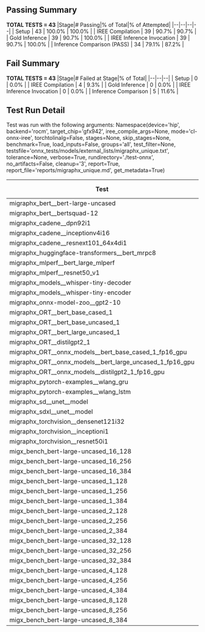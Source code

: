 ## Passing Summary

**TOTAL TESTS = 43**
|Stage|# Passing|% of Total|% of Attempted|
|--|--|--|--|
| Setup | 43 | 100.0% | 100.0% |
| IREE Compilation | 39 | 90.7% | 90.7% |
| Gold Inference | 39 | 90.7% | 100.0% |
| IREE Inference Invocation | 39 | 90.7% | 100.0% |
| Inference Comparison (PASS) | 34 | 79.1% | 87.2% |
## Fail Summary

**TOTAL TESTS = 43**
|Stage|# Failed at Stage|% of Total|
|--|--|--|
| Setup | 0 | 0.0% |
| IREE Compilation | 4 | 9.3% |
| Gold Inference | 0 | 0.0% |
| IREE Inference Invocation | 0 | 0.0% |
| Inference Comparison | 5 | 11.6% |
## Test Run Detail
Test was run with the following arguments:
Namespace(device='hip', backend='rocm', target_chip='gfx942', iree_compile_args=None, mode='cl-onnx-iree', torchtolinalg=False, stages=None, skip_stages=None, benchmark=True, load_inputs=False, groups='all', test_filter=None, testsfile='onnx_tests/models/external_lists/migraphx_unique.txt', tolerance=None, verbose=True, rundirectory='./test-onnx', no_artifacts=False, cleanup='3', report=True, report_file='reports/migraphx_unique.md', get_metadata=True)

| Test | Exit Status | Mean Benchmark Time (ms) | Notes |
|--|--|--|--|
| migraphx_bert__bert-large-uncased | PASS | 19.279415861846093 | |
| migraphx_bert__bertsquad-12 | compilation | None | |
| migraphx_cadene__dpn92i1 | PASS | 3.5636646777073344 | |
| migraphx_cadene__inceptionv4i16 | PASS | 20.14426225352855 | |
| migraphx_cadene__resnext101_64x4di1 | PASS | 4.188460973602628 | |
| migraphx_huggingface-transformers__bert_mrpc8 | PASS | 11.57720070487509 | |
| migraphx_mlperf__bert_large_mlperf | PASS | 26.128428410738707 | |
| migraphx_mlperf__resnet50_v1 | Numerics | 14.033350851386786 | |
| migraphx_models__whisper-tiny-decoder | PASS | 42.68669832826537 | |
| migraphx_models__whisper-tiny-encoder | Numerics | 112.53560093852381 | |
| migraphx_onnx-model-zoo__gpt2-10 | compilation | None | |
| migraphx_ORT__bert_base_cased_1 | PASS | 110.12463602754804 | |
| migraphx_ORT__bert_base_uncased_1 | PASS | 111.58349540912441 | |
| migraphx_ORT__bert_large_uncased_1 | PASS | 509.46305645629764 | |
| migraphx_ORT__distilgpt2_1 | PASS | 66.5678785069648 | |
| migraphx_ORT__onnx_models__bert_base_cased_1_fp16_gpu | Numerics | 62.3773101039908 | |
| migraphx_ORT__onnx_models__bert_large_uncased_1_fp16_gpu | Numerics | 269.93625704199076 | |
| migraphx_ORT__onnx_models__distilgpt2_1_fp16_gpu | Numerics | 36.27451287026991 | |
| migraphx_pytorch-examples__wlang_gru | PASS | 18.245290179869958 | |
| migraphx_pytorch-examples__wlang_lstm | PASS | 6.9946954518980595 | |
| migraphx_sd__unet__model | import_model | None | |
| migraphx_sdxl__unet__model | import_model | None | |
| migraphx_torchvision__densenet121i32 | PASS | 13.852976029738784 | |
| migraphx_torchvision__inceptioni1 | PASS | 3.0458774762573064 | |
| migraphx_torchvision__resnet50i1 | PASS | 2.018089950595149 | |
| migx_bench_bert-large-uncased_16_128 | PASS | 26.28422722818306 | |
| migx_bench_bert-large-uncased_16_256 | PASS | 38.46645173271772 | |
| migx_bench_bert-large-uncased_16_384 | PASS | 57.20383759277562 | |
| migx_bench_bert-large-uncased_1_128 | PASS | 12.686465110164136 | |
| migx_bench_bert-large-uncased_1_256 | PASS | 12.863777476278218 | |
| migx_bench_bert-large-uncased_1_384 | PASS | 19.279706425516416 | |
| migx_bench_bert-large-uncased_2_128 | PASS | 12.96778180438912 | |
| migx_bench_bert-large-uncased_2_256 | PASS | 19.248811662331356 | |
| migx_bench_bert-large-uncased_2_384 | PASS | 19.856430909463338 | |
| migx_bench_bert-large-uncased_32_128 | PASS | 37.0367169298493 | |
| migx_bench_bert-large-uncased_32_256 | PASS | 70.65695587856074 | |
| migx_bench_bert-large-uncased_32_384 | PASS | 113.03968994050389 | |
| migx_bench_bert-large-uncased_4_128 | PASS | 19.187400805520582 | |
| migx_bench_bert-large-uncased_4_256 | PASS | 20.15901793770137 | |
| migx_bench_bert-large-uncased_4_384 | PASS | 23.50666253413591 | |
| migx_bench_bert-large-uncased_8_128 | PASS | 21.00312194920012 | |
| migx_bench_bert-large-uncased_8_256 | PASS | 26.596049634883034 | |
| migx_bench_bert-large-uncased_8_384 | PASS | 33.784838955080694 | |
